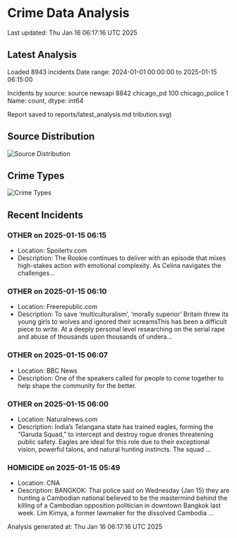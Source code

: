 # Crime Data Analysis
Last updated: Thu Jan 16 06:17:16 UTC 2025

## Latest Analysis

Loaded 8943 incidents
Date range: 2024-01-01 00:00:00 to 2025-01-15 06:15:00

Incidents by source:
source
newsapi           8842
chicago_pd         100
chicago_police       1
Name: count, dtype: int64

Report saved to reports/latest_analysis.md
tribution.svg)

## Source Distribution
![Source Distribution](images/source_distribution.svg)

## Crime Types
![Crime Types](images/crime_types.svg)

## Recent Incidents

### OTHER on 2025-01-15 06:15
- Location: Spoilertv.com
- Description: The Rookie  continues to deliver with an episode that mixes high-stakes action with emotional complexity. As Celina navigates the challenges...


### OTHER on 2025-01-15 06:10
- Location: Freerepublic.com
- Description: To save ‘multiculturalism’, ‘morally superior’ Britain threw its young girls to wolves and ignored their screamsThis has been a difficult piece to write. At a deeply personal level researching on the serial rape and abuse of thousands upon thousands of undera…


### OTHER on 2025-01-15 06:07
- Location: BBC News
- Description: One of the speakers called for people to come together to help shape the community for the better.


### OTHER on 2025-01-15 06:00
- Location: Naturalnews.com
- Description: India’s Telangana state has trained eagles, forming the “Garuda Squad,” to intercept and destroy rogue drones threatening public safety. Eagles are ideal for this role due to their exceptional vision, powerful talons, and natural hunting instincts. The squad …


### HOMICIDE on 2025-01-15 05:49
- Location: CNA
- Description: BANGKOK: Thai police said on Wednesday (Jan 15) they are hunting a Cambodian national believed to be the mastermind behind the killing of a Cambodian opposition politician in downtown Bangkok last week. Lim Kimya, a former lawmaker for the dissolved Cambodia …

Analysis generated at: Thu Jan 16 06:17:16 UTC 2025
